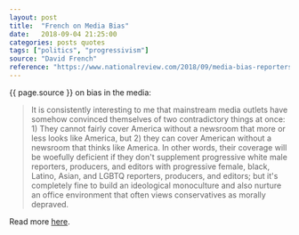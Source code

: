 ```yaml
---
layout: post
title:  "French on Media Bias"
date:   2018-09-04 21:25:00
categories: posts quotes
tags: ["politics", "progressivism"]
source: "David French"
reference: "https://www.nationalreview.com/2018/09/media-bias-reporters-think-alike-on-guns-god-life/"
---
```


{{ page.source }} on bias in the media:

> It is consistently interesting to me that mainstream media outlets have somehow convinced themselves of two contradictory things at once: 1) They cannot fairly cover America without a newsroom that more or less looks like America, but 2) they can cover American without a newsroom that thinks like America. In other words, their coverage will be woefully deficient if they don't supplement progressive white male reporters, producers, and editors with progressive female, black, Latino, Asian, and LGBTQ reporters, producers, and editors; but it's completely fine to build an ideological monoculture and also nurture an office environment that often views conservatives as morally depraved.

Read more [here]({{page.reference}}).
